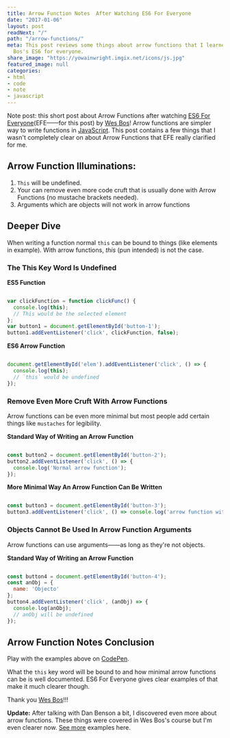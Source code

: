 ```yaml
---
title: Arrow Function Notes  After Watching ES6 For Everyone
date: "2017-01-06"
layout: post
readNext: "/"
path: "/arrow-functions/"
meta: This post reviews some things about arrow functions that I learned from Wes
  Bos's ES6 for everyone.
share_image: "https://yowainwright.imgix.net/icons/js.jpg"
featured_image: null
categories:
- html
- code
- note
- javascript
---
```


Note post: this short post about Arrow Functions after watching [ES6 For Everyone](https://es6.io/)(EFE——for this post) by [Wes Bos](http://wesbos.com/)! Arrow functions are simpler way to write functions in [JavaScript](https://developer.mozilla.org/en-US/docs/Web/JavaScript/Reference/Functions/Arrow_functions). This post contains a few things that I wasn't completely clear on about Arrow Functions that EFE really clarified for me.

## Arrow Function Illuminations:

1. `This` will be undefined.
2. Your can remove even more code cruft that is usually done with Arrow Functions (no mustache brackets needed).
3. Arguments which are objects will not work in arrow functions

## Deeper Dive

When writing a function normal `this` can be bound to things (like elements in example). With arrow functions, _this_ (pun intended) is not the case.

### The This Key Word Is Undefined

**ES5 Function**

```javascript

var clickFunction = function clickFunc() {
  console.log(this);
  // This would be the selected element
};
var button1 = document.getElementById('button-1');
button1.addEventListener('click', clickFunction, false);

```

**ES6 Arrow Function**

```javascript

document.getElementById('elem').addEventListener('click', () => {
  console.log(this);
  // `this` would be undefined
});

```

### Remove Even More Cruft With Arrow Functions

Arrow functions can be even more minimal but most people add certain things like `mustaches` for legibility.

**Standard Way of Writing an Arrow Function**

```javascript

const button2 = document.getElementById('button-2');
button2.addEventListener('click', () => {
  console.log('Normal arrow function');
});

```

**More Minimal Way An Arrow Function Can Be Written**

```javascript

const button3 = document.getElementById('button-3');
button3.addEventListener('click', () => console.log('arrow function with less cruft'));

```

### Objects Cannot Be Used In Arrow Function Arguments

Arrow functions can use arguments——as long as they're not objects.

**Standard Way of Writing an Arrow Function**

```javascript

const button4 = document.getElementById('button-4');
const anObj = {
  name: 'Objecto'
};
button4.addEventListener('click', (anObj) => {
  console.log(anObj);
  // anObj will be undefined
});

```

## Arrow Function Notes Conclusion

Play with the examples above on [CodePen](http://codepen.io/yowainwright/pen/5e5d740b1388b400fc1cc0717f5a29f8).

What the `this` key word will be bound to and how minimal arrow functions can be is well documented. ES6 For Everyone gives clear examples of that make it much clearer though.

Thank you [Wes Bos](http://wesbos.com/)!!!

**Update:** After talking with Dan Benson a bit, I discovered even more about arrow functions. These things were covered in Wes Bos's course but I'm even clearer now. [See more](https://jeffry.in/arrow-functions-cont/) examples here. 
